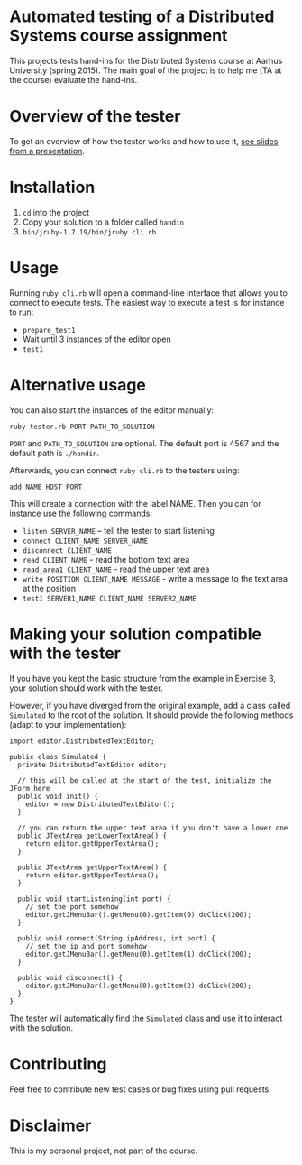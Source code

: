 Automated testing of a Distributed Systems course assignment
============================================================

This projects tests hand-ins for the Distributed Systems course at Aarhus
University (spring 2015).
The main goal of the project is to help me (TA at the course) evaluate the
hand-ins.

# Overview of the tester

To get an overview of how the tester works and how to use it,
[see slides from a presentation](docs/presentation.pdf).

# Installation

1. `cd` into the project
2. Copy your solution to a folder called `handin`
3. `bin/jruby-1.7.19/bin/jruby cli.rb`

# Usage

Running `ruby cli.rb` will open a command-line interface that allows you to
connect to execute tests.
The easiest way to execute a test is for instance to run:

- `prepare_test1`
- Wait until 3 instances of the editor open
- `test1`

# Alternative usage

You can also start the instances of the editor manually:

`ruby tester.rb PORT PATH_TO_SOLUTION`

`PORT` and `PATH_TO_SOLUTION` are optional.
The default port is 4567 and the default path is `./handin`.

Afterwards, you can connect `ruby cli.rb` to the testers using:

`add NAME HOST PORT`

This will create a connection with the label NAME.
Then you can for instance use the following commands:

- `listen SERVER_NAME` – tell the tester to start listening
- `connect CLIENT_NAME SERVER_NAME`
- `disconnect CLIENT_NAME`
- `read CLIENT_NAME` - read the bottom text area
- `read_area1 CLIENT_NAME` - read the upper text area
- `write POSITION CLIENT_NAME MESSAGE` - write a message to the text area at the position
- `test1 SERVER1_NAME CLIENT_NAME SERVER2_NAME`

# Making your solution compatible with the tester

If you have you kept the basic structure from the example in Exercise 3, your
solution should work with the tester.

However, if you have diverged from the original example, add a class called
`Simulated` to the root of the solution.
It should provide the following methods (adapt to your implementation):

```
import editor.DistributedTextEditor;

public class Simulated {
  private DistributedTextEditor editor;

  // this will be called at the start of the test, initialize the JForm here
  public void init() {
    editor = new DistributedTextEditor();
  }

  // you can return the upper text area if you don't have a lower one
  public JTextArea getLowerTextArea() {
    return editor.getUpperTextArea();
  }

  public JTextArea getUpperTextArea() {
    return editor.getUpperTextArea();
  }

  public void startListening(int port) {
    // set the port somehow
    editor.getJMenuBar().getMenu(0).getItem(0).doClick(200);
  }

  public void connect(String ipAddress, int port) {
    // set the ip and port somehow
    editor.getJMenuBar().getMenu(0).getItem(1).doClick(200);
  }

  public void disconnect() {
    editor.getJMenuBar().getMenu(0).getItem(2).doClick(200);
  }
}
```

The tester will automatically find the `Simulated` class and use it to interact
with the solution.

# Contributing

Feel free to contribute new test cases or bug fixes using pull requests.

# Disclaimer

This is my personal project, not part of the course.
